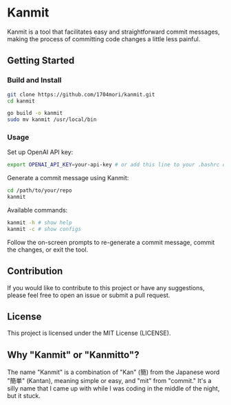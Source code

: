 # Kanmit

Kanmit is a tool that facilitates easy and straightforward commit messages, making the process of committing code changes a little less painful.

## Getting Started

### Build and Install

```bash
git clone https://github.com/1704mori/kanmit.git
cd kanmit

go build -o kanmit
sudo mv kanmit /usr/local/bin
```

### Usage

Set up OpenAI API key:

```bash
export OPENAI_API_KEY=your-api-key # or add this line to your .bashrc or .zshrc
```

Generate a commit message using Kanmit:

```bash
cd /path/to/your/repo
kanmit
```

Available commands:

```bash
kanmit -h # show help
kanmit -c # show configs
```

Follow the on-screen prompts to re-generate a commit message, commit the changes, or exit the tool.

## Contribution

If you would like to contribute to this project or have any suggestions, please feel free to open an issue or submit a pull request.

## License

This project is licensed under the MIT License (LICENSE).


## Why "Kanmit" or "Kanmitto"?

The name "Kanmit" is a combination of "Kan" (簡) from the Japanese word "簡単" (Kantan), meaning simple or easy, and "mit" from "commit." It's a silly name that I came up with while I was coding in the middle of the night, but it stuck.
